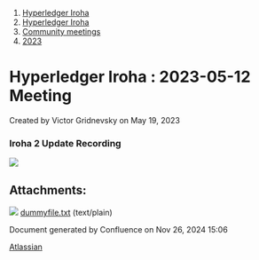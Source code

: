 1. [Hyperledger Iroha](index.html)
2. [Hyperledger Iroha](Hyperledger-Iroha_20873224.html)
3. [Community meetings](Community-meetings_21012606.html)
4. [2023](2023_21018150.html)

# Hyperledger Iroha : 2023-05-12 Meeting

Created by Victor Gridnevsky on May 19, 2023

### Iroha 2 Update Recording

![](plugins/servlet/confluence/placeholder/unknown-attachment)

## Attachments:

![](images/icons/bullet_blue.gif) [dummyfile.txt](attachments/21013359/21018168.txt) (text/plain)

Document generated by Confluence on Nov 26, 2024 15:06

[Atlassian](http://www.atlassian.com/)

